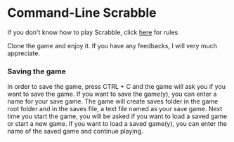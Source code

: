 # Command-Line Scrabble

If you don't know how to play Scrabble, click [here](https://en.wikipedia.org/wiki/Scrabble) for rules

Clone the game and enjoy it. If you have any feedbacks, I will very much appreciate.

### Saving the game

In order to save the game, press CTRL + C and the game will ask you if you want to save the game. If you want to save the game(y), you can enter a name for your save game. The game will create saves folder in the game root folder and in the saves file, a text file named as your save game. Next time you start the game, you will be asked if you want to load a saved game or start a new game. If you want to load a saved game(y), you can enter the name of the saved game and continue playing.